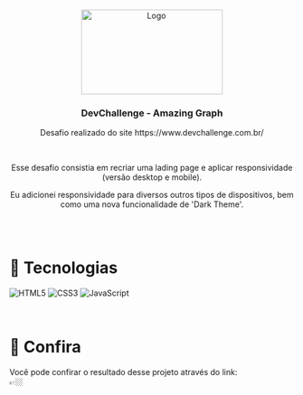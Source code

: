 <br />
<p align="center">
  <a href="http://www.freepik.com">
    <img src="https://trello-attachments.s3.amazonaws.com/590fa896d2d25e50583de620/874x512/2bc76fc9373587c9d5ca571d19530719/4435_1.png" alt="Logo" width="250" height="150">
  </a>

  <h3 align="center">DevChallenge - Amazing Graph</h3>
  <p align="center">Desafio realizado do site https://www.devchallenge.com.br/</p>
  <br/>
  <p align="center">Esse desafio consistia em recriar uma lading page e aplicar responsividade (versão desktop e mobile).</p>
  <p align="center">Eu adicionei responsividade para diversos outros tipos de dispositivos, bem como uma nova funcionalidade de 'Dark Theme'.</p>
</p>

<br/>
<br/>

# 🚀 Tecnologias
![HTML5](https://img.shields.io/badge/html5-%23E34F26.svg?style=for-the-badge&logo=html5&logoColor=white)
![CSS3](https://img.shields.io/badge/css3-%231572B6.svg?style=for-the-badge&logo=css3&logoColor=white)
![JavaScript](https://img.shields.io/badge/javascript-%23323330.svg?style=for-the-badge&logo=javascript&logoColor=%23F7DF1E)

<br/>

# 🔎 Confira
Você pode confirar o resultado desse projeto através do link: <br/>
👉🏼 
